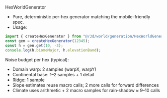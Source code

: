 HexWorldGenerator

- Pure, deterministic per-hex generator matching the mobile-friendly spec.
- Usage:

```js
import { createHexGenerator } from "@/3d/world/generation/HexWorldGenerator.js";
const gen = createHexGenerator(12345);
const h = gen.get(10, -3);
console.log(h.biomeMajor, h.elevationBand);
```

Noise budget per hex (typical):

- Domain warp: 2 samples (warpX, warpY)
- Continental base: 1–2 samples + 1 detail
- Ridge: 1 sample
- Slope estimates reuse macro calls; 2 more calls for forward differences
- Climate uses arithmetic + 2 macro samples for rain‑shadow
  ≈ 9–10 calls
